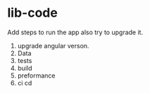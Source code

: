 # lib-code

Add steps to run the app also try to upgrade it.
1. upgrade angular verson.
2. Data
3. tests
4. build
5. preformance
6. ci cd

